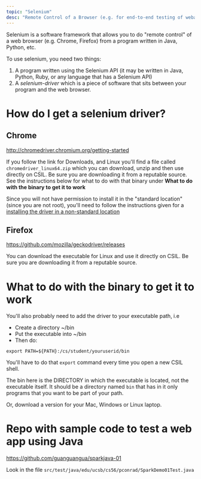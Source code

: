 ```yaml
---
topic: "Selenium"
desc: "Remote Control of a Browser (e.g. for end-to-end testing of webapps, web scraping)"
---
```


Selenium is a software framework that allows you to do "remote control" of a web browser (e.g. Chrome, Firefox) from a program written
in Java, Python, etc.

To use selenium, you need two things:

1.  A program written using the Selenium API (it may be written in Java, Python, Ruby, or any language that has a Selenium API)
1.  A *selenium-driver* which is a piece of software that sits between your program and the web browser.

# How do I get a selenium driver?

## Chrome

<http://chromedriver.chromium.org/getting-started>

If you follow the link for Downloads, and Linux you'll find a file called `chromedriver_linux64.zip` which you can download, unzip and then use directly on CSIL.  Be sure you are downloading it from a reputable source.   See the instructions below for what to do with that binary under <b>What to do with the binary to get it to work</b>

Since you will not have permission to install it in the "standard location" (since you are not root), you'll need to follow the instructions given for a [installing the driver in a non-standard location](http://chromedriver.chromium.org/capabilities#TOC-Using-a-Chrome-executable-in-a-non-standard-location)


## Firefox

<https://github.com/mozilla/geckodriver/releases>

You can download the executable for Linux and use it directly on CSIL.  Be sure you are downloading it from a reputable source.

# What to do with the binary to get it to work

You'll also probably need to add the driver to your executable path, i.e

* Create a directory ~/bin
* Put the executable into ~/bin
* Then do:

```
export PATH=${PATH}:/cs/student/youruserid/bin
```

You'll have to do that `export` command every time you open a new CSIL shell.

The bin here is the DIRECTORY in which the executable is located, not the executable itself. It should be a directory named `bin` that has in it only programs that you want to be part of your path.

Or, download a version for your Mac, Windows or Linux laptop.

# Repo with sample code to test a web app using Java

<https://github.com/guanguangua/sparkjava-01>

Look in the file  `src/test/java/edu/ucsb/cs56/pconrad/SparkDemo01Test.java`


